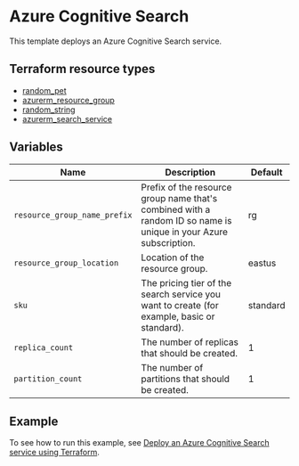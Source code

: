 # Azure Cognitive Search

This template deploys an Azure Cognitive Search service.

## Terraform resource types

- [random_pet](https://registry.terraform.io/providers/hashicorp/random/latest/docs/resources/pet)
- [azurerm_resource_group](https://registry.terraform.io/providers/hashicorp/azurerm/latest/docs/resources/resource_group)
- [random_string](https://registry.terraform.io/providers/hashicorp/random/latest/docs/resources/string)
- [azurerm_search_service](https://registry.terraform.io/providers/hashicorp/azurerm/latest/docs/resources/search_service)

## Variables

| Name | Description | Default |
|-|-|-|
| `resource_group_name_prefix` | Prefix of the resource group name that's combined with a random ID so name is unique in your Azure subscription. | rg |
| `resource_group_location` | Location of the resource group. | eastus |
| `sku` | The pricing tier of the search service you want to create (for example, basic or standard). | standard |
| `replica_count` | The number of replicas that should be created. | 1 |
| `partition_count` | The number of partitions that should be created. | 1 |

## Example

To see how to run this example, see [Deploy an Azure Cognitive Search service using Terraform](https://learn.microsoft.com/azure/search/search-get-started-bicep).
